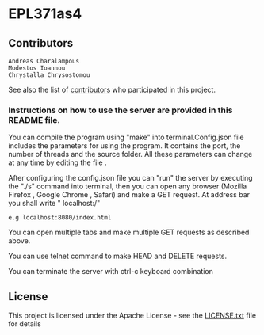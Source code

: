 # EPL371as4

## Contributors
```
Andreas Charalampous
Modestos Ioannou
Chrystalla Chrysostomou
```
See also the list of [contributors](https://github.com/mioann47/EPL371as4/contributors) who participated in this project.


### Instructions on how to use the server are provided in this README file.
You can compile the program using "make" into terminal.Config.json file includes the parameters
for using the program. It contains the port, the number of threads and the source folder.
All these parameters can change at any time by editing the file .

After configuring the config.json file you can "run" the server by executing the "./s" command 
into terminal, then you can open any browser (Mozilla Firefox , Google Chrome , Safari)
and make a GET request. At address bar you shall write " localhost:<port>/<file>"

```
e.g localhost:8080/index.html
```

You can open multiple tabs and make multiple GET requests as described above.

You can use telnet command to make HEAD and DELETE requests.

You can terminate the server with ctrl-c keyboard combination


## License

This project is licensed under the Apache License - see the [LICENSE.txt](LICENSE.txt) file for details
